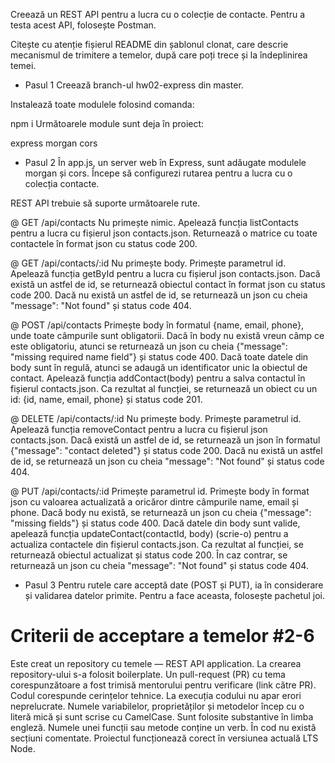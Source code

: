 Creează un REST API pentru a lucra cu o colecție de contacte. Pentru a testa acest API, folosește Postman.

Citește cu atenție fișierul README din șablonul clonat, care descrie mecanismul de trimitere a temelor, după care poți trece și la îndeplinirea temei.

- Pasul 1
Creează branch-ul hw02-express din master.

Instalează toate modulele folosind comanda:

npm i
Următoarele module sunt deja în proiect:

express
morgan
cors

- Pasul 2
În app.js, un server web în Express, sunt adăugate modulele morgan și cors. Începe să configurezi rutarea pentru a lucra cu o colecția contacte.

REST API trebuie să suporte următoarele rute.

@ GET /api/contacts
Nu primește nimic.
Apelează funcția listContacts pentru a lucra cu fișierul json contacts.json.
Returnează o matrice cu toate contactele în format json cu status code 200.

@ GET /api/contacts/:id
Nu primește body.
Primește parametrul id.
Apelează funcția getById pentru a lucra cu fișierul json contacts.json.
Dacă există un astfel de id, se returnează obiectul contact în format json cu status code 200.
Dacă nu există un astfel de id, se returnează un json cu cheia "message": "Not found" și status code 404.

@ POST /api/contacts
Primește body în formatul {name, email, phone}, unde toate câmpurile sunt obligatorii.
Dacă în body nu există vreun câmp ce este obligatoriu, atunci se returnează un json cu cheia {"message": "missing required name field"} și status code 400.
Dacă toate datele din body sunt în regulă, atunci se adaugă un identificator unic la obiectul de contact.
Apelează funcția addContact(body) pentru a salva contactul în fișierul contacts.json.
Ca rezultat al funcției, se returnează un obiect cu un id: {id, name, email, phone} și status code 201.

@ DELETE /api/contacts/:id
Nu primește body.
Primește parametrul id.
Apelează funcția removeContact pentru a lucra cu fișierul json contacts.json.
Dacă există un astfel de id, se returnează un json în formatul {"message": "contact deleted"} și status code 200.
Dacă nu există un astfel de id, se returnează un json cu cheia "message": "Not found" și status code 404.

@ PUT /api/contacts/:id
Primește parametrul id.
Primește body în format json cu valoarea actualizată a oricăror dintre câmpurile name, email și phone.
Dacă body nu există, se returnează un json cu cheia {"message": "missing fields"} și status code 400.
Dacă datele din body sunt valide, apelează funcția updateContact(contactId, body) (scrie-o) pentru a actualiza contactele din fișierul contacts.json.
Ca rezultat al funcției, se returnează obiectul actualizat și status code 200. În caz contrar, se returnează un json cu cheia "message": "Not found" și status code 404.

- Pasul 3
Pentru rutele care acceptă date (POST și PUT), ia în considerare și validarea datelor primite. Pentru a face aceasta, folosește pachetul joi.

# Criterii de acceptare a temelor #2-6
Este creat un repository cu temele — REST API application.
La crearea repository-ului s-a folosit boilerplate.
Un pull-request (PR) cu tema corespunzătoare a fost trimisă mentorului pentru verificare (link către PR).
Codul corespunde cerințelor tehnice.
La execuția codului nu apar erori neprelucrate.
Numele variabilelor, proprietăților și metodelor încep cu o literă mică și sunt scrise cu CamelCase. Sunt folosite substantive în limba engleză.
Numele unei funcții sau metode conține un verb.
În cod nu există secțiuni comentate.
Proiectul funcționează corect în versiunea actuală LTS Node.
